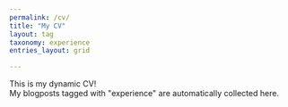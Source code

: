 ```yaml
---
permalink: /cv/
title: "My CV"
layout: tag
taxonomy: experience
entries_layout: grid

---
```


This is my dynamic CV!  
My blogposts tagged with "experience" are automatically collected here.

